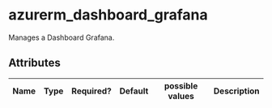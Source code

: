 # azurerm_dashboard_grafana

Manages a Dashboard Grafana.

## Attributes

| Name | Type | Required? | Default  | possible values | Description |
| ---- | ---- | --------- | -------- | ----------- | ----------- |

